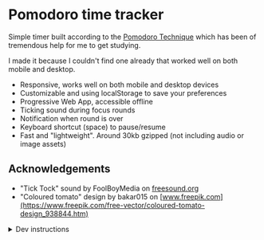 # Pomodoro time tracker

Simple timer built according to the [Pomodoro Technique](https://en.wikipedia.org/wiki/Pomodoro_Technique) which has been of tremendous help for me to get studying.

I made it because I couldn't find one already that worked well on both mobile and desktop.

* Responsive, works well on both mobile and desktop devices
* Customizable and using localStorage to save your preferences
* Progressive Web App, accessible offline
* Ticking sound during focus rounds
* Notification when round is over
* Keyboard shortcut (space) to pause/resume
* Fast and "lightweight". Around 30kb gzipped (not including audio or image assets)

## Acknowledgements
* "Tick Tock" sound by FoolBoyMedia on [freesound.org](https://freesound.org/people/FoolBoyMedia/sounds/264498/)
* "Coloured tomato" design by bakar015 on [www.freepik.com](https://www.freepik.com/free-vector/coloured-tomato-design_938844.htm)

<details><summary>Dev instructions</summary>

### Project setup
```
yarn install
```

### Compiles and hot-reloads for development
```
yarn run serve
```

### Compiles and minifies for production
```
yarn run build
```

### Run your tests
```
yarn run test
```

### Lints and fixes files
```
yarn run lint
```

### Customize configuration
See [Configuration Reference](https://cli.vuejs.org/config/).

</details>
